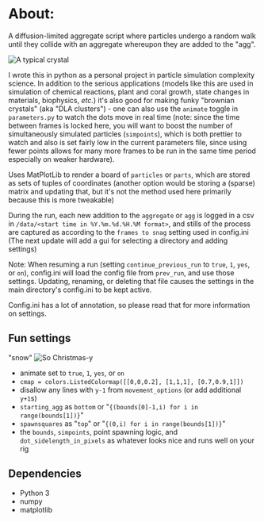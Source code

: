 # About:
A diffusion-limited aggregate script where particles undergo a random walk until they collide with an aggregate whereupon they are added to the "agg".

![A typical crystal](<insert link here>)

I wrote this in python as a personal project in particle simulation complexity science. In addition to the serious applications (models like this are used in simulation of chemical reactions, plant and coral growth, state changes in materials, biophysics, *etc.*) it's also good for making funky "brownian crystals" (aka "DLA clusters") - one can also use the `animate` toggle in `parameters.py` to watch the dots move in real time (note: since the time between frames is locked here, you will want to boost the number of simultaneously simulated particles (`simpoints`), which is both prettier to watch and also is set fairly low in the current parameters file, since using fewer points allows for many more frames to be run in the same time period especially on weaker hardware).

Uses MatPlotLib to render a board of `particles` or `parts`, which are stored as sets of tuples of coordinates (another option would be storing a (sparse) matrix and updating that, but it's not the method used here primarily because this is more tweakable)

During the run, each new addition to the `aggregate` or `agg` is logged in a csv in `/data/<start time in %Y.%m.%d.%H.%M format>`, and stills of the process are captured as according to the `frames to snag` setting used in config.ini (The next update will add a gui for selecting a directory and adding settings)

Note: When resuming a run (setting `continue_previous_run` to `true`, `1`, `yes`, or `on`), config.ini will load the config file from `prev_run`, and use those settings. Updating, renaming, or deleting that file causes the settings in the main directory's config.ini to be kept active.

Config.ini has a lot of annotation, so please read that for more information on settings.

## Fun settings
"snow"
![So Christmas-y](<insert image here>)
- animate set to `true`, `1`, `yes`, or `on`
- `cmap = colors.ListedColormap([[0,0,0.2], [1,1,1], [0.7,0.9,1]])`
- disallow any lines with `y-1` from `movement_options` (or add additional `y+1`s)
- `starting_agg` as `bottom` or "`{(bounds[0]-1,i) for i in range(bounds[1])}`"
- `spawnsquares` as "`top`" or "`{(0,i) for i in range(bounds[1])}`"
- the `bounds`, `simpoints`, point spawning logic, and `dot_sidelength_in_pixels` as whatever looks nice and runs well on your rig


## Dependencies
- Python 3
- numpy
- matplotlib
